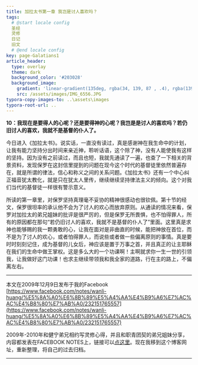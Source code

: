 ```yaml
---
title: 加拉太书第一章 我岂是讨人喜欢吗？
tags: 
  # @start locale config
  圣经
  灵修
  日记
  旧文
  # @end locale config
key: page-Galatians1
article_header:
  type: overlay
  theme: dark
  background_color: '#203028'
  background_image:
    gradient: 'linear-gradient(135deg, rgba(34, 139, 87 , .4), rgba(139, 34, 139, .4))'
    src: /assets/images/IMG_6556.JPG
typora-copy-images-to: ..\assets\images
typora-root-url: ..
---
```


**10：我现在是要得人的心呢？还是要得神的心呢？我岂是是讨人的喜欢吗？若仍旧讨人的喜欢，我就不是基督的仆人了。**

<!--more-->

今日进入《加拉太书》。说实话，一直没有读过，真是感谢神在我生命中的计划，让我有能力坚持分出时间来亲近神，聆听话语，这个除了神，没有人能使我有这样的坚持。因为没有之前读过，而且也短，我就先通读了一遍，也查了一下相关的背景资料，发现保罗在这封信里提到的问题在现今这个时代的基督徒里依然普遍存在，就是所谓的律法，信心和称义之间的关系问题。《加拉太书》还有一个中心纠正福音犹太教化，就是只在犹太人里传，继续继续坚持律法主义的倾向。这个对我们当代的基督徒一样很有警示意义。

所读的第一章里，对保罗坚持真理毫不妥协的精神很感动也很钦佩。第十节的经文，保罗很坦率的承认他不会为了讨人的欢心而放弃原则。从通读的情况来看，保罗对加拉太的弟兄姐妹的批评是很严厉的，但是保罗无所畏惧，也不怕得罪人，所有的原因都在那句“若仍旧讨人的喜欢，我就不是基督的仆人了”里面。这里真是求神也能够赐的我一颗勇敢的心，让我在面对是非曲直的时候，能把神放在首位，而不是为了讨人的欢心，或者怕得罪人，而说些或者做一些偏离原则的事情。真是要时时刻刻记住，成为基督的儿女后，神应该是置于万事之首，并且真正的让主耶稣在我们的生命中做王掌权。这是多么大的一个功课啊！主啊就求你一生一世的引领我，让我做好这门功课！也求主继续带领我和我全家的道路，行在主的路上，不偏离左右。

---

本文在2009年12月9日发布于我的Facebook [https://www.facebook.com/notes/wanli-huang/%E5%8A%A0%E6%8B%89%E5%A4%AA%E4%B9%A6%E7%AC%AC%E4%B8%80%E7%AB%A0/232151765557](https://www.facebook.com/notes/wanli-huang/%E5%8A%A0%E6%8B%89%E5%A4%AA%E4%B9%A6%E7%AC%AC%E4%B8%80%E7%AB%A0/232151765557)

2009年-2010年和健宁弟兄相约写灵修心得，并且和职青团契的弟兄姐妹分享，内容都发表在FACEBOOK NOTES上，链接可以[点这里](https://www.facebook.com/wanli.huang/notes)。现在我移到这个博客网址，重新整理，将自己的过去归档。

---





